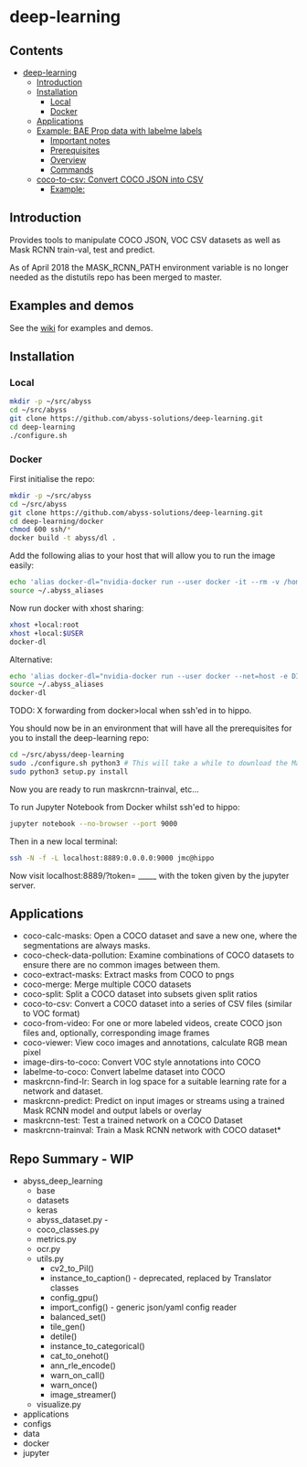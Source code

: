 deep-learning
=================
## Contents
   * [deep-learning](#deep-learning)
      * [Introduction](#introduction)
      * [Installation](#installation)
         * [Local](#local)
         * [Docker](#docker)
      * [Applications](#applications)
      * [Example: BAE Prop data with labelme labels](#example-bae-prop-data-with-labelme-labels)
         * [Important notes](#important-notes)
         * [Prerequisites](#prerequisites)
         * [Overview](#overview)
         * [Commands](#commands)
      * [coco-to-csv: Convert COCO JSON into CSV](#coco-to-csv-convert-coco-json-into-csv)
         * [Example:](#example)

## Introduction
Provides tools to manipulate COCO JSON, VOC CSV datasets as well as Mask RCNN train-val, test and predict.

As of April 2018 the MASK_RCNN_PATH environment variable is no longer needed as the distutils repo has been merged to master.

## Examples and demos
See the [wiki](https://github.com/abyss-solutions/deep-learning/wiki) for examples and demos.

## Installation
### Local
```bash 
mkdir -p ~/src/abyss
cd ~/src/abyss
git clone https://github.com/abyss-solutions/deep-learning.git
cd deep-learning
./configure.sh
```

### Docker
First initialise the repo:
```bash 
mkdir -p ~/src/abyss
cd ~/src/abyss
git clone https://github.com/abyss-solutions/deep-learning.git
cd deep-learning/docker
chmod 600 ssh/*
docker build -t abyss/dl .
```

Add the following alias to your host that will allow you to run the image easily:
```bash
echo 'alias docker-dl="nvidia-docker run --user docker -it --rm -v /home/$USER:/home/docker -v /:/host -e DISPLAY=$DISPLAY -v /tmp/.X11-unix:/tmp/.X11-unix -p 8888:8888 -p 7001:7001 abyss/dl bash"' > ~/.abyss_aliases
source ~/.abyss_aliases
```
 
Now run docker with xhost sharing:
```bash
xhost +local:root
xhost +local:$USER
docker-dl
```
Alternative:
```bash
echo 'alias docker-dl="nvidia-docker run --user docker --net=host -e DISPLAY=$DISPLAY -it -p 8888:8888 -p 7001:7001 -p 6006:6006 --volume "$HOME/.Xauthority:/root/.Xauthority:rw" -v ~/src:/home/docker/src -v /mnt:/mnt -v /tmp/.X11-unix:/tmp/.X11-unix -v /:/host --rm abyss/dl bash"' > ~/.abyss_aliases
source ~/.abyss_aliases
docker-dl
```

TODO: X forwarding from docker>local when ssh'ed in to hippo.

You should now be in an environment that will have all the prerequisites for you to install the deep-learning repo:
```bash
cd ~/src/abyss/deep-learning
sudo ./configure.sh python3 # This will take a while to download the MaskRCNN weights
sudo python3 setup.py install
```

Now you are ready to run maskrcnn-trainval, etc...

To run Jupyter Notebook from Docker whilst ssh'ed to hippo:
```bash
jupyter notebook --no-browser --port 9000
```

Then in a new local terminal:
```bash
ssh -N -f -L localhost:8889:0.0.0.0:9000 jmc@hippo
```
Now visit localhost:8889/?token= _____ with the token given by the jupyter server.

## Applications
* coco-calc-masks: Open a COCO dataset and save a new one, where the segmentations are always masks.
* coco-check-data-pollution: Examine combinations of COCO datasets to ensure there are no common images between them.
* coco-extract-masks: Extract masks from COCO to pngs
* coco-merge: Merge multiple COCO datasets
* coco-split: Split a COCO dataset into subsets given split ratios
* coco-to-csv: Convert a COCO dataset into a series of CSV files (similar to VOC format)
* coco-from-video: For one or more labeled videos, create COCO json files and, optionally, corresponding image frames
* coco-viewer: View coco images and annotations, calculate RGB mean pixel
* image-dirs-to-coco: Convert VOC style annotations into COCO
* labelme-to-coco: Convert labelme dataset into COCO
* maskrcnn-find-lr: Search in log space for a suitable learning rate for a network and dataset.
* maskrcnn-predict: Predict on input images or streams using a trained Mask RCNN model and output labels or overlay
* maskrcnn-test: Test a trained network on a COCO Dataset
* maskrcnn-trainval: Train a Mask RCNN network with COCO dataset* 

## Repo Summary - WIP
* abyss_deep_learning
  * base
  * datasets
  * keras
  * abyss_dataset.py - 
  * coco_classes.py
  * metrics.py
  * ocr.py
  * utils.py
    * cv2_to_Pil()
    * instance_to_caption() - deprecated, replaced by Translator classes
    * config_gpu()
    * import_config() - generic json/yaml config reader
    * balanced_set()
    * tile_gen()
    * detile()
    * instance_to_categorical()
    * cat_to_onehot()
    * ann_rle_encode()
    * warn_on_call()
    * warn_once()
    * image_streamer()
  * visualize.py
* applications
* configs
* data
* docker
* jupyter
